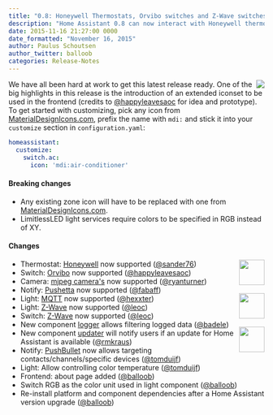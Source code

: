 ```yaml
---
title: "0.8: Honeywell Thermostats, Orvibo switches and Z-Wave switches and lights "
description: "Home Assistant 0.8 can now interact with Honeywell thermostats, Orvibo switches and has improved Z-Wave support."
date: 2015-11-16 21:27:00 0000
date_formatted: "November 16, 2015"
author: Paulus Schoutsen
author_twitter: balloob
categories: Release-Notes
---
```


<img src='/images/screenshots/custom-icons.png' style='float: right;' />We have all been hard at work to get this latest release ready. One of the big highlights in this release is the introduction of an extended iconset to be used in the frontend (credits to [@happyleavesaoc] for idea and prototype). To get started with customizing, pick any icon from [MaterialDesignIcons.com], prefix the name with `mdi:` and stick it into your `customize` section in `configuration.yaml`:

```yaml
homeassistant:
  customize:
    switch.ac:
      icon: 'mdi:air-conditioner'
```

#### Breaking changes

 - Any existing zone icon will have to be replaced with one from [MaterialDesignIcons.com].
 - LimitlessLED light services require colors to be specified in RGB instead of XY.

#### Changes

<img src='/images/supported_brands/honeywell.png' style='clear: right; border:none; box-shadow: none; float: right; margin-bottom: 16px;' height='50' /><img src='/images/supported_brands/orvibo.png' style='clear: right;  border:none; box-shadow: none; float: right; margin-bottom: 16px;' height='50' /><img src='/images/supported_brands/pushetta.png' style='clear: right; border:none; box-shadow: none; float: right; margin-bottom: 16px;' height='50' />

 * Thermostat: [Honeywell](/integrations/honeywell/) now supported ([@sander76])
 * Switch: [Orvibo](/integrations/orvibo) now supported ([@happyleavesaoc])
 * Camera: [mjpeg camera's](/integrations/mjpeg) now supported ([@ryanturner])
 * Notify: [Pushetta](/integrations/pushetta) now supported ([@fabaff])
 * Light: [MQTT](/integrations/light.mqtt/) now supported ([@hexxter])
 * Light: [Z-Wave](/integrations/zwave/) now supported ([@leoc])
 * Switch: [Z-Wave](/integrations/zwave/) now supported ([@leoc])
 * New component [logger](/integrations/logger/) allows filtering logged data ([@badele])
 * New component [updater](/integrations/updater/) will notify users if an update for Home Assistant is available ([@rmkraus])
 * Notify: [PushBullet](/integrations/pushbullet) now allows targeting contacts/channels/specific devices ([@tomduijf])
 * Light: Allow controlling color temperature ([@tomduijf])
 * Frontend: about page added ([@balloob])
 * Switch RGB as the color unit used in light component ([@balloob])
 * Re-install platform and component dependencies after a Home Assistant version upgrade ([@balloob])

[MaterialDesignIcons.com]: https://MaterialDesignIcons.com
[@sander76]: https://github.com/sander76
[@happyleavesaoc]: https://github.com/happyleavesaoc
[@ryanturner]: https://github.com/ryanturner
[@fabaff]: https://github.com/fabaff
[@hexxter]: https://github.com/hexxter
[@leoc]: https://github.com/leoc
[@badele]: https://github.com/badele
[@rmkraus]: https://github.com/rmkraus
[@tomduijf]: https://github.com/tomduijf
[@balloob]: https://github.com/balloob
